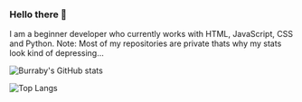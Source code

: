### Hello there 👋
I am a beginner developer who currently works with HTML, JavaScript, CSS and Python. Note: Most of my repositories are private thats why my stats look kind of depressing...

![Burraby's GitHub stats](https://github-readme-stats.vercel.app/api?username=burraby&show_icons=true&theme=onedark)

![Top Langs](https://github-readme-stats.vercel.app/api/top-langs/?username=burraby&layout=compact&theme=onedark)

<!--
**Dumbledore-web/Dumbledore-web** is a ✨ _special_ ✨ repository because its `README.md` (this file) appears on your GitHub profile.

Here are some ideas to get you started:

- 🔭 I’m currently working on ...
- 🌱 I’m currently learning ...
- 👯 I’m looking to collaborate on ...
- 🤔 I’m looking for help with ...
- 💬 Ask me about ...
- 📫 How to reach me: ...
- 😄 Pronouns: ...
- ⚡ Fun fact: ...
-->
